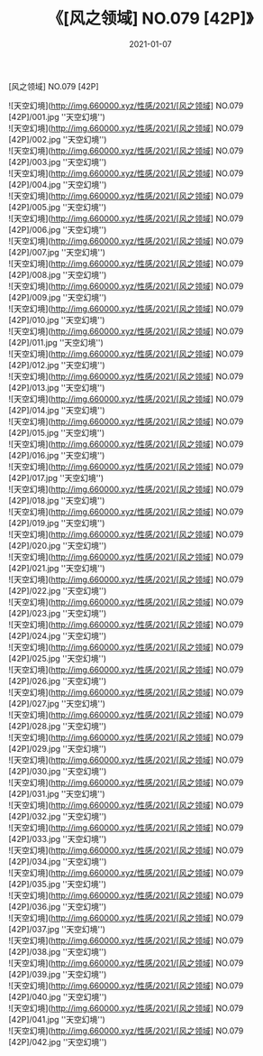 ﻿---
layout: post
title:  《[风之领域] NO.079 [42P]》
date:   2021-01-07
img: http://img.660000.xyz/性感/2021/[风之领域] NO.079 [42P]/000.jpg
categories: [美女, 性感, 泳衣]
---

[风之领域] NO.079 [42P]



![天空幻境](http://img.660000.xyz/性感/2021/[风之领域] NO.079 [42P]/001.jpg ''天空幻境'') <br>
![天空幻境](http://img.660000.xyz/性感/2021/[风之领域] NO.079 [42P]/002.jpg ''天空幻境'') <br>
![天空幻境](http://img.660000.xyz/性感/2021/[风之领域] NO.079 [42P]/003.jpg ''天空幻境'') <br>
![天空幻境](http://img.660000.xyz/性感/2021/[风之领域] NO.079 [42P]/004.jpg ''天空幻境'') <br>
![天空幻境](http://img.660000.xyz/性感/2021/[风之领域] NO.079 [42P]/005.jpg ''天空幻境'') <br>
![天空幻境](http://img.660000.xyz/性感/2021/[风之领域] NO.079 [42P]/006.jpg ''天空幻境'') <br>
![天空幻境](http://img.660000.xyz/性感/2021/[风之领域] NO.079 [42P]/007.jpg ''天空幻境'') <br>
![天空幻境](http://img.660000.xyz/性感/2021/[风之领域] NO.079 [42P]/008.jpg ''天空幻境'') <br>
![天空幻境](http://img.660000.xyz/性感/2021/[风之领域] NO.079 [42P]/009.jpg ''天空幻境'') <br>
![天空幻境](http://img.660000.xyz/性感/2021/[风之领域] NO.079 [42P]/010.jpg ''天空幻境'') <br>
![天空幻境](http://img.660000.xyz/性感/2021/[风之领域] NO.079 [42P]/011.jpg ''天空幻境'') <br>
![天空幻境](http://img.660000.xyz/性感/2021/[风之领域] NO.079 [42P]/012.jpg ''天空幻境'') <br>
![天空幻境](http://img.660000.xyz/性感/2021/[风之领域] NO.079 [42P]/013.jpg ''天空幻境'') <br>
![天空幻境](http://img.660000.xyz/性感/2021/[风之领域] NO.079 [42P]/014.jpg ''天空幻境'') <br>
![天空幻境](http://img.660000.xyz/性感/2021/[风之领域] NO.079 [42P]/015.jpg ''天空幻境'') <br>
![天空幻境](http://img.660000.xyz/性感/2021/[风之领域] NO.079 [42P]/016.jpg ''天空幻境'') <br>
![天空幻境](http://img.660000.xyz/性感/2021/[风之领域] NO.079 [42P]/017.jpg ''天空幻境'') <br>
![天空幻境](http://img.660000.xyz/性感/2021/[风之领域] NO.079 [42P]/018.jpg ''天空幻境'') <br>
![天空幻境](http://img.660000.xyz/性感/2021/[风之领域] NO.079 [42P]/019.jpg ''天空幻境'') <br>
![天空幻境](http://img.660000.xyz/性感/2021/[风之领域] NO.079 [42P]/020.jpg ''天空幻境'') <br>
![天空幻境](http://img.660000.xyz/性感/2021/[风之领域] NO.079 [42P]/021.jpg ''天空幻境'') <br>
![天空幻境](http://img.660000.xyz/性感/2021/[风之领域] NO.079 [42P]/022.jpg ''天空幻境'') <br>
![天空幻境](http://img.660000.xyz/性感/2021/[风之领域] NO.079 [42P]/023.jpg ''天空幻境'') <br>
![天空幻境](http://img.660000.xyz/性感/2021/[风之领域] NO.079 [42P]/024.jpg ''天空幻境'') <br>
![天空幻境](http://img.660000.xyz/性感/2021/[风之领域] NO.079 [42P]/025.jpg ''天空幻境'') <br>
![天空幻境](http://img.660000.xyz/性感/2021/[风之领域] NO.079 [42P]/026.jpg ''天空幻境'') <br>
![天空幻境](http://img.660000.xyz/性感/2021/[风之领域] NO.079 [42P]/027.jpg ''天空幻境'') <br>
![天空幻境](http://img.660000.xyz/性感/2021/[风之领域] NO.079 [42P]/028.jpg ''天空幻境'') <br>
![天空幻境](http://img.660000.xyz/性感/2021/[风之领域] NO.079 [42P]/029.jpg ''天空幻境'') <br>
![天空幻境](http://img.660000.xyz/性感/2021/[风之领域] NO.079 [42P]/030.jpg ''天空幻境'') <br>
![天空幻境](http://img.660000.xyz/性感/2021/[风之领域] NO.079 [42P]/031.jpg ''天空幻境'') <br>
![天空幻境](http://img.660000.xyz/性感/2021/[风之领域] NO.079 [42P]/032.jpg ''天空幻境'') <br>
![天空幻境](http://img.660000.xyz/性感/2021/[风之领域] NO.079 [42P]/033.jpg ''天空幻境'') <br>
![天空幻境](http://img.660000.xyz/性感/2021/[风之领域] NO.079 [42P]/034.jpg ''天空幻境'') <br>
![天空幻境](http://img.660000.xyz/性感/2021/[风之领域] NO.079 [42P]/035.jpg ''天空幻境'') <br>
![天空幻境](http://img.660000.xyz/性感/2021/[风之领域] NO.079 [42P]/036.jpg ''天空幻境'') <br>
![天空幻境](http://img.660000.xyz/性感/2021/[风之领域] NO.079 [42P]/037.jpg ''天空幻境'') <br>
![天空幻境](http://img.660000.xyz/性感/2021/[风之领域] NO.079 [42P]/038.jpg ''天空幻境'') <br>
![天空幻境](http://img.660000.xyz/性感/2021/[风之领域] NO.079 [42P]/039.jpg ''天空幻境'') <br>
![天空幻境](http://img.660000.xyz/性感/2021/[风之领域] NO.079 [42P]/040.jpg ''天空幻境'') <br>
![天空幻境](http://img.660000.xyz/性感/2021/[风之领域] NO.079 [42P]/041.jpg ''天空幻境'') <br>
![天空幻境](http://img.660000.xyz/性感/2021/[风之领域] NO.079 [42P]/042.jpg ''天空幻境'') <br>